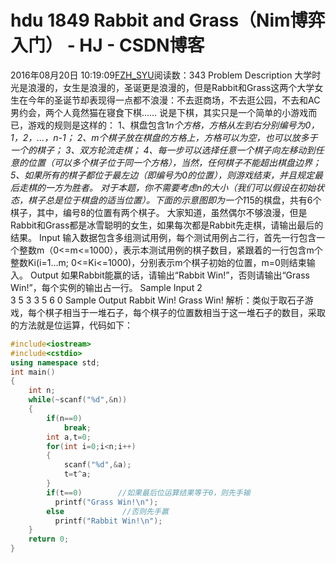 # hdu  1849  Rabbit and Grass（Nim博弈入门） - HJ - CSDN博客
2016年08月20日 10:19:09[FZH_SYU](https://me.csdn.net/feizaoSYUACM)阅读数：343
Problem Description 
大学时光是浪漫的，女生是浪漫的，圣诞更是浪漫的，但是Rabbit和Grass这两个大学女生在今年的圣诞节却表现得一点都不浪漫：不去逛商场，不去逛公园，不去和AC男约会，两个人竟然猫在寝食下棋…… 
说是下棋，其实只是一个简单的小游戏而已，游戏的规则是这样的： 
1、棋盘包含1*n个方格，方格从左到右分别编号为0，1，2，…，n-1； 
2、m个棋子放在棋盘的方格上，方格可以为空，也可以放多于一个的棋子； 
3、双方轮流走棋； 
4、每一步可以选择任意一个棋子向左移动到任意的位置（可以多个棋子位于同一个方格），当然，任何棋子不能超出棋盘边界； 
5、如果所有的棋子都位于最左边（即编号为0的位置），则游戏结束，并且规定最后走棋的一方为胜者。
对于本题，你不需要考虑n的大小（我们可以假设在初始状态，棋子总是位于棋盘的适当位置）。下面的示意图即为一个1*15的棋盘，共有6个棋子，其中，编号8的位置有两个棋子。
大家知道，虽然偶尔不够浪漫，但是Rabbit和Grass都是冰雪聪明的女生，如果每次都是Rabbit先走棋，请输出最后的结果。
Input 
输入数据包含多组测试用例，每个测试用例占二行，首先一行包含一个整数m（0<=m<=1000），表示本测试用例的棋子数目，紧跟着的一行包含m个整数Ki(i=1…m; 0<=Ki<=1000)，分别表示m个棋子初始的位置，m=0则结束输入。
Output 
如果Rabbit能赢的话，请输出“Rabbit Win!”，否则请输出“Grass Win!”，每个实例的输出占一行。
Sample Input
2  
3 5 
3 
3 5 6 
0
Sample Output
Rabbit Win! 
Grass Win!
解析：类似于取石子游戏，每个棋子相当于一堆石子，每个棋子的位置数相当于这一堆石子的数目，采取的方法就是位运算，代码如下：
```cpp
#include<iostream>
#include<cstdio>
using namespace std;
int main()
{
    int n;
    while(~scanf("%d",&n))
    {
        if(n==0)
            break;
        int a,t=0;
        for(int i=0;i<n;i++)
        {
            scanf("%d",&a);
            t=t^a;
        }
        if(t==0)        //如果最后位运算结果等于0，则先手输
          printf("Grass Win!\n");
        else             //否则先手赢
          printf("Rabbit Win!\n");
    }
    return 0;
}
```
